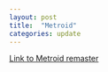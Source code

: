 ```yaml
---
layout: post
title:  "Metroid"
categories: update
---
```

[Link to Metroid remaster]({{site.baseurl}}/assets/Matroid/Metroid.html)